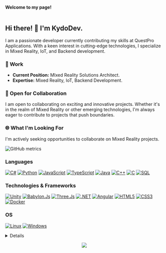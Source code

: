 <!---
KydoDev/KydoDev is a ✨ special ✨ repository because its `README.md` (this file) appears on your GitHub profile.
You can click the Preview link to take a look at your changes.
--->



<p>
    <b>Welcome to my page!</b><br><br>
    
## Hi there! 👋 I'm KydoDev.

I am a passionate developer currently contributing my skills at QuestPro Applications. With a keen interest in cutting-edge technologies, I specialize in Mixed Reality, IoT, and Backend development.

### 💼 Work

- **Current Position:** MIxed Reality Solutions Architect.
- **Expertise:** Mixed Reality, IoT, Backend Development.

### 🚀 Open for Collaboration

I am open to collaborating on exciting and innovative projects. Whether it's in the realm of Mixed Reality or other emerging technologies, I'm always eager to contribute to projects that push boundaries.

### 🌐 What I'm Looking For

I'm actively seeking opportunities to collaborate on Mixed Reality projects.

</p>

![GitHub metrics](https://metrics.lecoq.io/KydoDev)  

### Languages
[![C#](https://img.shields.io/badge/csharp-black?style=for-the-badge&logo=csharp)](https://github.com/kydodev)
[![Python](https://img.shields.io/badge/python-black?style=for-the-badge&logo=python)](https://github.com/kydodev)
[![JavaScript](https://img.shields.io/badge/javascript-black?style=for-the-badge&logo=javascript)](https://github.com/kydodev)
[![TypeScript](https://img.shields.io/badge/typescript-black?style=for-the-badge&logo=typescript)](https://github.com/kydodev)
[![Java](https://img.shields.io/badge/java-black?style=for-the-badge&logo=openjdk)](https://github.com/kydodev)
[![C++](https://img.shields.io/badge/c++-black?style=for-the-badge&logo=cplusplus)](https://github.com/kydodev)
[![C](https://img.shields.io/badge/c-black?style=for-the-badge&logo=c)](https://github.com/kydodev)
[![SQL](https://img.shields.io/badge/sql-black?style=for-the-badge&logo=mysql)](https://github.com/kydodev)



### Technologies & Frameworks
[![Unity](https://img.shields.io/badge/unity-black?style=for-the-badge&logo=unity)](https://github.com/kydodev)
[![Babylon.Js](https://img.shields.io/badge/babylonjs-black?style=for-the-badge&logo=babylonjs)](https://github.com/kydodev)
[![Three.Js](https://img.shields.io/badge/three.js-black?style=for-the-badge&logo=three.js)](https://github.com/kydodev)
[![.NET](https://img.shields.io/badge/.NET-black?style=for-the-badge&logo=.NET)](https://github.com/kydodev)
[![Angular](https://img.shields.io/badge/angular-black?style=for-the-badge&logo=angular)](https://github.com/kydodev)
[![HTML5](https://img.shields.io/badge/html5-black?style=for-the-badge&logo=html5)](https://hub.docker.com/u/kydodev)
[![CSS3](https://img.shields.io/badge/css3-black?style=for-the-badge&logo=css3)](https://hub.docker.com/u/kydodev)
[![Docker](https://img.shields.io/badge/docker-black?style=for-the-badge&logo=docker)](https://hub.docker.com/u/kydodev)

### OS
[![Linux](https://img.shields.io/badge/linux-black?style=for-the-badge&logo=Linux)](https://github.com/kydodev)
[![Windows](https://img.shields.io/badge/Windows-black?style=for-the-badge&logo=Windows)](https://github.com/kydodev)

<details>



<p align="center">
  <a href="https://github.com/kydodev">
    <img src="http://github-profile-summary-cards.vercel.app/api/cards/profile-details?username=kydodev&theme=transparent" />
  </a>
  <a href="https://github.com/kydodev">
    <img src="https://github-readme-streak-stats.herokuapp.com/?user=kydodev&hide_border=true&card_width=338&theme=transparent" />
  </a>
  <a href="https://github.com/kydodev">
    <img src="http://github-profile-summary-cards.vercel.app/api/cards/stats?username=kydodev&theme=transparent" />
  </a>
  <a href="https://github.com/kydodev">
    <img src="https://github-readme-stats.vercel.app/api/top-langs/?username=kydodev&langs_count=10&exclude_repo=&hide=jupyter%20notebook,vim%20script,cmake,makefile,batchfile,emacs%20lisp,css,html&layout=default&card_width=699&hide_border=true&theme=transparent" />
  </a>
</p>
</details>

<p align="center">
  <a href="https://github.com/kydodev">
    <img src="https://komarev.com/ghpvc/?username=kydodev&color=blue&style=flat)" />
  </a>
</p>

